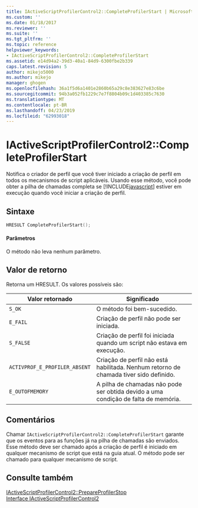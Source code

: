 ```yaml
---
title: IActiveScriptProfilerControl2::CompleteProfilerStart | Microsoft Docs
ms.custom: ''
ms.date: 01/18/2017
ms.reviewer: ''
ms.suite: ''
ms.tgt_pltfrm: ''
ms.topic: reference
helpviewer_keywords:
- IActiveScriptProfilerControl2::CompleteProfilerStart
ms.assetid: e14d94a2-39d3-40a1-84d9-6300fbe2b339
caps.latest.revision: 5
author: mikejo5000
ms.author: mikejo
manager: ghogen
ms.openlocfilehash: 36a1f5d6a1401e2860b65a29c8e383627e83c6be
ms.sourcegitcommit: 94b3a052fb1229c7e7f8804b09c1d403385c7630
ms.translationtype: MT
ms.contentlocale: pt-BR
ms.lasthandoff: 04/23/2019
ms.locfileid: "62993018"
---
```

# <a name="iactivescriptprofilercontrol2completeprofilerstart"></a>IActiveScriptProfilerControl2::CompleteProfilerStart
Notifica o criador de perfil que você tiver iniciado a criação de perfil em todos os mecanismos de script aplicáveis. Usando esse método, você pode obter a pilha de chamadas completa se [!INCLUDE[javascript](../../javascript/includes/javascript-md.md)] estiver em execução quando você iniciar a criação de perfil.  
  
## <a name="syntax"></a>Sintaxe  
  
```cpp
HRESULT CompleteProfilerStart();  
```  
  
#### <a name="parameters"></a>Parâmetros  
 O método não leva nenhum parâmetro.  
  
## <a name="return-value"></a>Valor de retorno  
 Retorna um HRESULT. Os valores possíveis são:  
  
|Valor retornado|Significado|  
|------------------|-------------|  
|`S_OK`|O método foi bem-sucedido.|  
|`E_FAIL`|Criação de perfil não pode ser iniciada.|  
|`S_FALSE`|Criação de perfil foi iniciada quando um script não estava em execução.|  
|`ACTIVPROF_E_PROFILER_ABSENT`|Criação de perfil não está habilitada. Nenhum retorno de chamada tiver sido definido.|  
|`E_OUTOFMEMORY`|A pilha de chamadas não pode ser obtida devido a uma condição de falta de memória.|  
  
## <a name="remarks"></a>Comentários  
 Chamar `IActiveScriptProfilerControl2::CompleteProfilerStart` garante que os eventos para as funções já na pilha de chamadas são enviados. Esse método deve ser chamado após a criação de perfil é iniciado em qualquer mecanismo de script que está na guia atual. O método pode ser chamado para qualquer mecanismo de script.  
  
## <a name="see-also"></a>Consulte também  
 [IActiveScriptProfilerControl2::PrepareProfilerStop](../../winscript/reference/iactivescriptprofilercontrol2-prepareprofilerstop.md)   
 [Interface IActiveScriptProfilerControl2](../../winscript/reference/iactivescriptprofilercontrol2-interface.md)